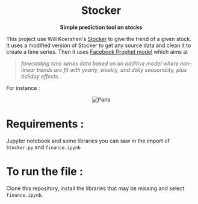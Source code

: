 <h1 align="center">Stocker</h1> 
<div align="center">
  <strong>Simple prediction tool on stocks</strong>
</div>


This project use Will Koershen's [Stocker](https://github.com/WillKoehrsen/Data-Analysis/tree/master/stocker) to give the trend of a given stock. It uses a modified version of Stocker to get any source data and clean it to create a time series. Then it uses [Facebook Prophet model](https://facebook.github.io/prophet/) which aims at 

> *forecasting time series data based on an additive model where non-linear trends are fit with yearly, weekly, and daily seasonality, plus holiday effects.*

For instance :

<div align="center">
<img src=https://cdn.pbrd.co/images/I0duLoT.png alt="Paris" class="center">
</div>



# Requirements :

Jupyter notebook and some libraries you can saw in the import of `Stocker.py` and `finance.ipynb`

# To run the file :

Clone this repository, install the libraries that may be missing and select `finance.ipynb`.
